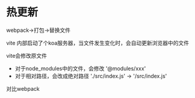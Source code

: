 
# 热更新
webpack->打包->替换文件

vite 内部启动了个koa服务器，当文件发生变化时，会自动更新浏览器中的文件

vite会修改原文件
- 对于node_modules中的文件，会修改 '@modules/xxx'
- 对于相对路径，会改成绝对路径 './src/index.js' -> '/src/index.js'


对比webpack
